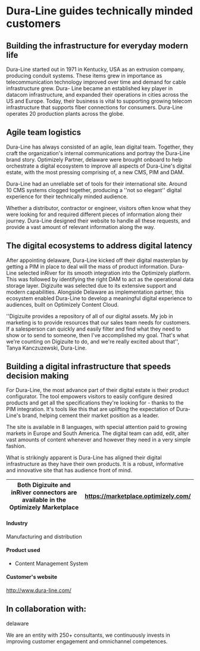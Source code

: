# Dura-Line guides technically minded customers

## Building the infrastructure for everyday modern life

Dura-Line started out in 1971 in Kentucky, USA as an extrusion company,
producing conduit systems. These items grew in importance as telecommunication
technology improved over time and demand for cable infrastructure grew. Dura-
Line became an established key player in datacom infrastructure, and expanded
their operations in cities across the US and Europe. Today, their business is
vital to supporting growing telecom infrastructure that supports fiber
connections for consumers. Dura-Line operates 20 production plants across the
globe.

## Agile team logistics

Dura-Line has always consisted of an agile, lean digital team. Together, they
craft the organization's internal communications and portray the Dura-Line brand
story. Optimizely Partner, delaware were brought onboard to help orchestrate a
digital ecosystem to improve all aspects of Dura-Line's digital estate, with the
most pressing comprising of, a new CMS, PIM and DAM.

Dura-Line had an unreliable set of tools for their international site. Around 10
CMS systems clogged together, producing a ''not so elegant'' digital experience
for their technically minded audience.

Whether a distributor, contractor or engineer, visitors often know what they
were looking for and required different pieces of information along their
journey. Dura-Line designed their website to handle all these requests, and
provide a vast amount of relevant information along the way.

## The digital ecosystems to address digital latency

After appointing delaware, Dura-Line kicked off their digital masterplan by
getting a PIM in place to deal will the mass of product information. Dura-Line
selected inRiver for its smooth integration into the Optimizely platform. This
was followed by identifying the right DAM to act as the operational data storage
layer. Digizuite was selected due to its extensive support and modern
capabilities. Alongside Delaware as implementation partner, this ecosystem
enabled Dura-Line to develop a meaningful digital experience to audiences, built
on Optimizely Content Cloud.

''Digizuite provides a repository of all of our digital assets. My job in
marketing is to provide resources that our sales team needs for customers. If a
salesperson can quickly and easily filter and find what they need to show or to
send to someone, then I've accomplished my goal. That's what we're counting on
Digizuite to do, and we're really excited about that'', Tanya Kanczuzewski,
Dura-Line.

## Building a digital infrastructure that speeds decision making

For Dura-Line, the most advance part of their digital estate is their product
configurator. The tool empowers visitors to easily configure desired products
and get all the specifications they're looking for - thanks to the PIM
integration. It's tools like this that are uplifting the expectation of Dura-
Line's brand, helping cement their market position as a leader.

The site is available in 8 languages, with special attention paid to growing
markets in Europe and South America. The digital team can add, edit, alter vast
amounts of content whenever and however they need in a very simple fashion.

What is strikingly apparent is Dura-Line has aligned their digital
infrastructure as they have their own products. It is a robust, informative and
innovative site that has audience front of mind.

| Both Digizuite and inRiver connectors are available in the Optimizely Marketplace | https://marketplace.optimizely.com/ |
| --------------------------------------------------------------------------------- | ----------------------------------- |

#### Industry

Manufacturing and distribution

#### Product used

- Content Management System

#### Customer's website

http://www.dura-line.com/

## In collaboration with:

delaware

We are an entity with 250+ consultants, we continuously invests in improving
customer engagement and omnichannel competences.
